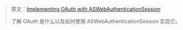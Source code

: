 > 原文：[Implementing OAuth with ASWebAuthenticationSession](https://www.raywenderlich.com/19364429-implementing-oauth-with-aswebauthenticationsession)
>
> 了解 OAuth 是什么以及如何使用 ASWebAuthenticationSession 实现它。